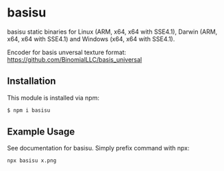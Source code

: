 # basisu

basisu static binaries for Linux (ARM, x64, x64 with SSE4.1), Darwin (ARM, x64, x64 with SSE4.1) and Windows (x64, x64 with SSE4.1).

Encoder for basis unversal texture format:
https://github.com/BinomialLLC/basis_universal

## Installation

This module is installed via npm:

``` bash
$ npm i basisu
```

## Example Usage
See documentation for basisu. Simply prefix command with npx: 
``` bash
npx basisu x.png
```
